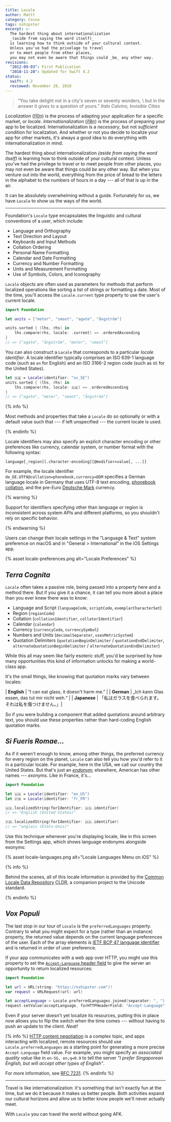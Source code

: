 ```yaml
---
title: Locale
author: Mattt
category: Cocoa
tags: nshipster
excerpt: >-
  The hardest thing about internationalization 
  _(aside from saying the word itself)_
  is learning how to think outside of your cultural context.
  Unless you've had the privelage to travel 
  or to meet people from other places,
  you may not even be aware that things could _be_ any other way.
revisions:
  "2012-09-03": First Publication
  "2018-11-28": Updated for Swift 4.2
status:
  swift: 4.2
  reviewed: November 28, 2018
---
```


> “You take delight not in a city's seven or seventy wonders, \\
> but in the answer it gives to a question of yours.”
> <cite>Italo Calvino, <em>Invisible Cities</em></cite>

<dfn>Localization</dfn>
(<abbr title="Localization">l10n</abbr>)
is the process of adapting your application for a specific market,
or <dfn>locale</dfn>.
<dfn>Internationalization</dfn>
(<abbr title="Internationalization">i18n</abbr>)
is the process of preparing your app to be localized.
Internationalization is a _necessary_,
but not _sufficient_ condition for localization.
And whether or not you decide to localize your app for other markets,
it's always a good idea to do everything with internationalization in mind.

The hardest thing about internationalization
_(aside from saying the word itself)_
is learning how to think outside of your cultural context.
Unless you've had the privilege to travel
or to meet people from other places,
you may not even be aware that things could _be_ any other way.
But when you venture out into the world,
everything from the price of bread to
the letters in the alphabet to
the numbers of hours in a day ---
all of that is up in the air.

It can be absolutely overwhelming without a guide.
Fortunately for us, we have `Locale` to show us the ways of the world.

---

Foundation's `Locale` type encapsulates
the linguistic and cultural conventions of a user,
which include:

- Language and Orthography
- Text Direction and Layout
- Keyboards and Input Methods
- Collation Ordering
- Personal Name Formatting
- Calendar and Date Formatting
- Currency and Number Formatting
- Units and Measurement Formatting
- Use of Symbols, Colors, and Iconography

`Locale` objects are often used as parameters
for methods that perform localized operations
like sorting a list of strings or formatting a date.
Most of the time,
you'll access the `Locale.current` type property
to use the user's current locale.

```swift
import Foundation

let units = ["meter", "smoot", "agate", "ångström"]

units.sorted { (lhs, rhs) in
    lhs.compare(rhs, locale: .current) == .orderedAscending
}
// => ["agate", "ångström", "meter", "smoot"]
```

You can also construct a `Locale`
that corresponds to a particular <dfn>locale identifier</dfn>.
A locale identifier typically comprises
an ISO 639-1 language code (such as `en` for English) and
an ISO 3166-2 region code (such as `US` for the United States).

```swift
let 🇸🇪 = Locale(identifier: "sv_SE")
units.sorted { (lhs, rhs) in
    lhs.compare(rhs, locale: 🇸🇪) == .orderedAscending
}
// => ["agate", "meter", "smoot", "ångström"]
```

{% info %}

Most methods and properties that take a `Locale`
do so optionally or with a default value
such that ---
if left unspecified ---
the current locale is used.

{% endinfo %}

Locale identifiers may also specify
an explicit character encoding or
other preferences like currency, calendar system, or number format
with the following syntax:

```
language[_region][.character-encoding][@modifier=value[, ...]]
```

For example,
the locale identifier `de_DE.UTF8@collation=phonebook,currency=DDM`
specifies a German language locale in Germany
that uses UTF-8 text encoding,
[phonebook collation](http://developer.mimer.com/charts/german_phonebook.htm),
and the pre-Euro [Deutsche Mark](https://en.wikipedia.org/wiki/Deutsche_Mark) currency.

{% warning %}

Support for identifiers specifying other than language or region is inconsistent
across system APIs and different platforms,
so you shouldn't rely on specific behavior.

{% endwarning %}

Users can change their locale settings
in the "Language & Text" system preference on macOS and
in "General > International" in the iOS Settings app.

{% asset locale-preferences.png alt="Locale Preferences" %}

## _Terra Cognita_

`Locale` often takes a passive role,
being passed into a property here and a method there.
But if you give it a chance,
it can tell you more about a place than you ever knew there was to know:

- Language and Script 
  (`languageCode`, `scriptCode`, `exemplarCharacterSet`)
- Region 
  (`regionCode`)
- Collation 
  (`collationIdentifier`, `collatorIdentifier`)
- Calendar 
  (`calendar`)
- Currency 
  (`currencyCode`, `currencySymbol`)
- Numbers and Units 
  (`decimalSeparator`, `usesMetricSystem`)
- Quotation Delimiters
  (`quotationBeginDelimiter` / `quotationEndDelimiter`,
  `alternateQuotationBeginDelimiter` / `alternateQuotationEndDelimiter`)

While this all may seem like fairly esoteric stuff,
you'd be surprised by how many opportunities this kind of information unlocks
for making a world-class app.

It's the small things, like knowing that quotation marks vary between locales:

| **English** | “I can eat glass, it doesn't harm me.” |
| **German** | „Ich kann Glas essen, das tut mir nicht weh.“ |
| **Japanese** | 「私はガラスを食べられます。それは私を傷つけません。」|

So if you were building a component that added quotations around arbitrary text,
you should use these properties
rather than hard-coding English quotation marks.

## _Si Fueris Romae…_

As if it weren't enough to know, among other things,
the preferred currency for every region on the planet,
`Locale` can also tell you how you'd refer to it in a particular locale.
For example,
here in the USA, we call our country the United States.
But that's just an
<a href="https://en.wikipedia.org/wiki/Exonym_and_endonym"><dfn>endonym</dfn></a>;
elsewhere, American has other names ---
<dfn>exonyms</dfn>.
Like in France, it's...

```swift
import Foundation

let 🇺🇸 = Locale(identifier: "en_US")
let 🇫🇷 = Locale(identifier: "fr_FR")

🇺🇸.localizedString(forIdentifier: 🇺🇸.identifier)
// => "English (United States)"

🇫🇷.localizedString(forIdentifier: 🇺🇸.identifier)
// => "anglais (États-Unis)"
```

Use this technique whenever you're displaying locale,
like in this screen from the Settings app,
which shows language endonyms alongside exonyms:

{% asset locale-languages.png alt="Locale Languages Menu on iOS" %}

{% info %}

Behind the scenes,
all of this locale information is provided by the
[Common Locale Data Repository](http://cldr.unicode.org)
<abbr title="Common Locale Data Repository">CLDR</abbr>,
a companion project to the Unicode standard.

{% endinfo %}

## _Vox Populi_

The last stop in our tour of `Locale`
is the `preferredLanguages` property.
Contrary to what you might expect for a type (rather than an instance) property,
the returned value depends on the current language preferences of the user.
Each of the array elements is
[IETF BCP 47 language identifier](http://tools.ietf.org/html/bcp47)
and is returned in order of user preference.

If your app communicates with a web app over HTTP,
you might use this property to set the
[`Accept-Language` header field](http://www.w3.org/Protocols/rfc2616/rfc2616-sec14.html#sec14.4)
to give the server an opportunity to return localized resources:

```swift
import Foundation

let url = URL(string: "https://nshipster.com")!
var request = URLRequest(url: url)

let acceptLanguage = Locale.preferredLanguages.joined(separator: ", ")
request.setValue(acceptLanguage, forHTTPHeaderField: "Accept-Language")
```

Even if your server doesn't yet localize its resources,
putting this in place now allows you to flip the switch when the time comes ---
without having to push an update to the client.
_Neat!_

{% info %}
[HTTP content negotiation](https://tools.ietf.org/html/rfc7231#section-3.4)
is a complex topic,
and apps interacting with localized, remote resources
should use `Locale.preferredLanguages` as a starting point
for generating a more precise `Accept-Language` field value.
For example,
you might specify an <dfn>associated quality value</dfn>
like in `en-SG, en;q=0.9`
to tell the server
_"I prefer Singaporean English, but will accept other types of English"_.

For more information,
see [RFC 7231](https://tools.ietf.org/html/rfc7231#section-5.3.5).
{% endinfo %}

---

Travel is like internationalization:
it's something that isn't exactly fun at the time,
but we do it because it makes us better people.
Both activities expand our cultural horizons
and allow us to better know people we'll never actually meet.

With `Locale` you can travel the world without going AFK.
